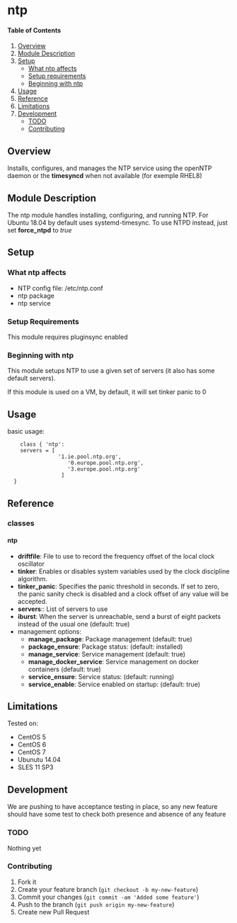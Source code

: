# ntp

#### Table of Contents

1. [Overview](#overview)
2. [Module Description](#module-description)
3. [Setup](#setup)
    * [What ntp affects](#what-ntp-affects)
    * [Setup requirements](#setup-requirements)
    * [Beginning with ntp](#beginning-with-ntp)
4. [Usage](#usage)
5. [Reference](#reference)
5. [Limitations](#limitations)
6. [Development](#development)
    * [TODO](#todo)
    * [Contributing](#contributing)

## Overview

Installs, configures, and manages the NTP service using the openNTP daemon or the **timesyncd** when not available (for exemple RHEL8)

## Module Description

The ntp module handles installing, configuring, and running NTP. For Ubuntu 18.04 by default uses systemd-timesync. To use NTPD instead, just set **force_ntpd** to *true*

## Setup

### What ntp affects

* NTP config file: /etc/ntp.conf
* ntp package
* ntp service

### Setup Requirements

This module requires pluginsync enabled

### Beginning with ntp

This module setups NTP to use a given set of servers (it also has some default servers).

If this module is used on a VM, by default, it will set tinker panic to 0

## Usage

basic usage:

```puppet
	class { 'ntp':
    servers = [
                '1.ie.pool.ntp.org',
            	   '0.europe.pool.ntp.org',
            	   '3.europe.pool.ntp.org'
                 ]
  }
```

## Reference

### classes

#### ntp

* **driftfile**: File to use to record the frequency offset of the local clock oscillator
* **tinker**: Enables or disables system variables used by the clock discipline algorithm.
* **tinker_panic**: Specifies the panic threshold in seconds. If set to zero, the panic sanity check is disabled and a clock offset of any value will be accepted.
* **servers**:: List of servers to use
* **iburst**: When  the  server is unreachable, send a burst of eight packets instead of the usual one (default: true)
* management options:
  * **manage_package**: Package management (default: true)
  * **package_ensure**: Package status: (default: installed)
  * **manage_service**: Service management (default: true)
  * **manage_docker_service**: Service management on docker containers (default: true)
  * **service_ensure**: Service status: (default: running)
  * **service_enable**: Service enabled on startup: (default: true)


## Limitations

Tested on:

* CentOS 5
* CentOS 6
* CentOS 7
* Ubunutu 14.04
* SLES 11 SP3

## Development

We are pushing to have acceptance testing in place, so any new feature should
have some test to check both presence and absence of any feature

### TODO

Nothing yet

### Contributing

1. Fork it
2. Create your feature branch (`git checkout -b my-new-feature`)
3. Commit your changes (`git commit -am 'Added some feature'`)
4. Push to the branch (`git push origin my-new-feature`)
5. Create new Pull Request
